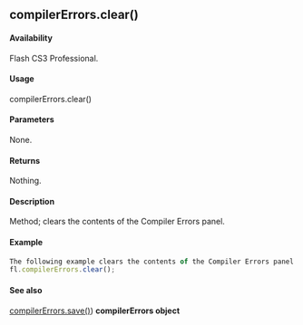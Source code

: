 ## compilerErrors.clear()

#### Availability

Flash CS3 Professional.

#### Usage

compilerErrors.clear()

#### Parameters

None.

#### Returns

Nothing.

#### Description

Method; clears the contents of the Compiler Errors panel.

#### Example

```javascript
The following example clears the contents of the Compiler Errors panel:
fl.compilerErrors.clear();

```
#### See also

[compilerErrors.save()](../compilerErrors_object/compilerError1.md))
**compilerErrors object**

<span id="compilerErrors.save()" class="anchor"></span>
